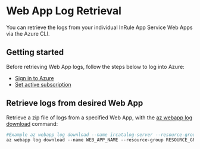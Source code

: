 Web App Log Retrieval
====

You can retrieve the logs from your individual InRule App Service Web Apps via the Azure CLI.

## Getting started

Before retrieving Web App logs, follow the steps below to log into Azure:

* [Sign in to Azure](deployment-getting-started.md#sign-in-to-azure)
* [Set active subscription](deployment-getting-started.md#set-active-subscription)

## Retrieve logs from desired Web App
Retrieve a zip file of logs from a specified Web App, with the [az webapp log download](https://docs.microsoft.com/en-us/cli/azure/webapp/log?view=azure-cli-latest#az-webapp-log-download) command:
```powershell
#Example az webapp log download --name ircatalog-server --resource-group inrule-prod-rg
az webapp log download --name WEB_APP_NAME --resource-group RESOURCE_GROUP 
```
